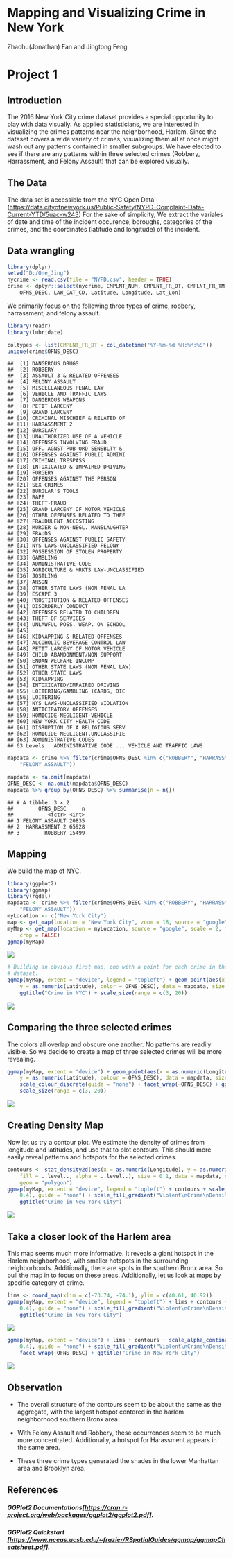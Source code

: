 # Mapping and Visualizing Crime in New York
Zhaohu(Jonathan) Fan and Jingtong Feng  


# Project 1

## Introduction
The 2016 New York City crime dataset provides a special opportunity to play with data visually. As applied statisticians, we are interested in visualizing the crimes patterns near the neighborhood, Harlem. Since the dataset covers a wide variety of crimes, visualizing them all at once might wash out any patterns contained in smaller subgroups. We have elected to see if there are any patterns within three selected crimes (Robbery, Harrassment, and Felony Assault) that can be explored visually.

## The Data
The data set is accessible from the NYC Open Data (https://data.cityofnewyork.us/Public-Safety/NYPD-Complaint-Data-Current-YTD/5uac-w243)
For the sake of simplicity, We extract the variales of date and time of the incident occurence, boroughs, categories of the crimes, and the coordinates (latitude and longitude) of the incident. 

##  Data wrangling

```r
library(dplyr)
setwd("D:/One_Jing")
nycrime <- read.csv(file = "NYPD.csv", header = TRUE)
crime <- dplyr::select(nycrime, CMPLNT_NUM, CMPLNT_FR_DT, CMPLNT_FR_TM, BORO_NM, 
    OFNS_DESC, LAW_CAT_CD, Latitude, Longitude, Lat_Lon)
```
We primarily focus on the following three types of crime, robbery, harrassment, and felony assault.

```r
library(readr)
library(lubridate)

coltypes <- list(CMPLNT_FR_DT = col_datetime("%Y-%m-%d %H:%M:%S"))
unique(crime$OFNS_DESC)
```

```
##  [1] DANGEROUS DRUGS                     
##  [2] ROBBERY                             
##  [3] ASSAULT 3 & RELATED OFFENSES        
##  [4] FELONY ASSAULT                      
##  [5] MISCELLANEOUS PENAL LAW             
##  [6] VEHICLE AND TRAFFIC LAWS            
##  [7] DANGEROUS WEAPONS                   
##  [8] PETIT LARCENY                       
##  [9] GRAND LARCENY                       
## [10] CRIMINAL MISCHIEF & RELATED OF      
## [11] HARRASSMENT 2                       
## [12] BURGLARY                            
## [13] UNAUTHORIZED USE OF A VEHICLE       
## [14] OFFENSES INVOLVING FRAUD            
## [15] OFF. AGNST PUB ORD SENSBLTY &       
## [16] OFFENSES AGAINST PUBLIC ADMINI      
## [17] CRIMINAL TRESPASS                   
## [18] INTOXICATED & IMPAIRED DRIVING      
## [19] FORGERY                             
## [20] OFFENSES AGAINST THE PERSON         
## [21] SEX CRIMES                          
## [22] BURGLAR'S TOOLS                     
## [23] RAPE                                
## [24] THEFT-FRAUD                         
## [25] GRAND LARCENY OF MOTOR VEHICLE      
## [26] OTHER OFFENSES RELATED TO THEF      
## [27] FRAUDULENT ACCOSTING                
## [28] MURDER & NON-NEGL. MANSLAUGHTER     
## [29] FRAUDS                              
## [30] OFFENSES AGAINST PUBLIC SAFETY      
## [31] NYS LAWS-UNCLASSIFIED FELONY        
## [32] POSSESSION OF STOLEN PROPERTY       
## [33] GAMBLING                            
## [34] ADMINISTRATIVE CODE                 
## [35] AGRICULTURE & MRKTS LAW-UNCLASSIFIED
## [36] JOSTLING                            
## [37] ARSON                               
## [38] OTHER STATE LAWS (NON PENAL LA      
## [39] ESCAPE 3                            
## [40] PROSTITUTION & RELATED OFFENSES     
## [41] DISORDERLY CONDUCT                  
## [42] OFFENSES RELATED TO CHILDREN        
## [43] THEFT OF SERVICES                   
## [44] UNLAWFUL POSS. WEAP. ON SCHOOL      
## [45]                                     
## [46] KIDNAPPING & RELATED OFFENSES       
## [47] ALCOHOLIC BEVERAGE CONTROL LAW      
## [48] PETIT LARCENY OF MOTOR VEHICLE      
## [49] CHILD ABANDONMENT/NON SUPPORT       
## [50] ENDAN WELFARE INCOMP                
## [51] OTHER STATE LAWS (NON PENAL LAW)    
## [52] OTHER STATE LAWS                    
## [53] KIDNAPPING                          
## [54] INTOXICATED/IMPAIRED DRIVING        
## [55] LOITERING/GAMBLING (CARDS, DIC      
## [56] LOITERING                           
## [57] NYS LAWS-UNCLASSIFIED VIOLATION     
## [58] ANTICIPATORY OFFENSES               
## [59] HOMICIDE-NEGLIGENT-VEHICLE          
## [60] NEW YORK CITY HEALTH CODE           
## [61] DISRUPTION OF A RELIGIOUS SERV      
## [62] HOMICIDE-NEGLIGENT,UNCLASSIFIE      
## [63] ADMINISTRATIVE CODES                
## 63 Levels:  ADMINISTRATIVE CODE ... VEHICLE AND TRAFFIC LAWS
```

```r
mapdata <- crime %>% filter(crime$OFNS_DESC %in% c("ROBBERY", "HARRASSMENT 2", 
    "FELONY ASSAULT"))

mapdata <- na.omit(mapdata)
OFNS_DESC <- na.omit(mapdata$OFNS_DESC)
mapdata %>% group_by(OFNS_DESC) %>% summarise(n = n())
```

```
## # A tibble: 3 × 2
##        OFNS_DESC     n
##           <fctr> <int>
## 1 FELONY ASSAULT 20835
## 2  HARRASSMENT 2 65928
## 3        ROBBERY 15499
```
## Mapping
We build the map of NYC.


```r
library(ggplot2)
library(ggmap)
library(rgdal)
mapdata <- crime %>% filter(crime$OFNS_DESC %in% c("ROBBERY", "HARRASSMENT 2", 
    "FELONY ASSAULT"))
myLocation <- c("New York City")
map <- get_map(location = "New York City", zoom = 18, source = "google")
myMap <- get_map(location = myLocation, source = "google", scale = 2, maptype = "roadmap", 
    crop = FALSE)
ggmap(myMap)
```

![](index_files/figure-html/unnamed-chunk-3-1.png)<!-- -->

```r
# Building an obvious first map, one with a point for each crime in the
# dataset.
ggmap(myMap, extent = "device", legend = "topleft") + geom_point(aes(x = as.numeric(Longitude), 
    y = as.numeric(Latitude), color = OFNS_DESC), data = mapdata, size = 0.2) + 
    ggtitle("Crime in NYC") + scale_size(range = c(3, 20))
```

![](index_files/figure-html/unnamed-chunk-3-2.png)<!-- -->

## Comparing the three selected crimes
The colors all overlap and obscure one another. No patterns are readily visible. So we decide to create a map of three selected crimes will be more revealing.


```r
ggmap(myMap, extent = "device") + geom_point(aes(x = as.numeric(Longitude), 
    y = as.numeric(Latitude), colour = OFNS_DESC), data = mapdata, size = 0.2) + 
    scale_colour_discrete(guide = "none") + facet_wrap(~OFNS_DESC) + ggtitle("Crime in New York City") + 
    scale_size(range = c(3, 20))
```

![](index_files/figure-html/unnamed-chunk-4-1.png)<!-- -->

## Creating Density Map
Now let us try a contour plot. We estimate the density of crimes from longitude and latitudes, and use that to plot contours. This should more easily reveal patterns and hotspots for the selected crimes.

```r
contours <- stat_density2d(aes(x = as.numeric(Longitude), y = as.numeric(Latitude), 
    fill = ..level.., alpha = ..level..), size = 0.1, data = mapdata, n = 200, 
    geom = "polygon")
ggmap(myMap, extent = "device", legend = "topleft") + contours + scale_alpha_continuous(range = c(0.25, 
    0.4), guide = "none") + scale_fill_gradient("Violent\nCrime\nDensity") + 
    ggtitle("Crime in New York City")
```

![](index_files/figure-html/unnamed-chunk-5-1.png)<!-- -->

## Take a closer look of the Harlem area
This map seems much more informative. It reveals a giant hotspot in the Harlem neighborhood, with smaller hotspots in the surrounding neighborhoods. Additionally, there are spots in the southern Bronx area. So pull the map in to focus on these areas. Additionally, let us look at maps by specific category of crime.

```r
lims <- coord_map(xlim = c(-73.74, -74.1), ylim = c(40.61, 40.92))
ggmap(myMap, extent = "device", legend = "topleft") + lims + contours + scale_alpha_continuous(range = c(0.25, 
    0.4), guide = "none") + scale_fill_gradient("Violent\nCrime\nDensity") + 
    ggtitle("Crime in New York City")
```

![](index_files/figure-html/unnamed-chunk-6-1.png)<!-- -->

```r
ggmap(myMap, extent = "device") + lims + contours + scale_alpha_continuous(range = c(0.25, 
    0.4), guide = "none") + scale_fill_gradient("Violent\nCrime\nDensity") + 
    facet_wrap(~OFNS_DESC) + ggtitle("Crime in New York City")
```

![](index_files/figure-html/unnamed-chunk-6-2.png)<!-- -->

## Observation

- The overall structure of the contours seem to be about the same as the aggregate, with the largest hotspot centered in the harlem neighborhood southern Bronx area. 

- With Felony Assault and Robbery, these occurrences seem to be much more concentrated. Additionally, a hotspot for Harassment appears in the same area.

- These three crime types generated the shades in the lower Manhattan area and Brooklyn area. 

## References
##### GGPlot2 Documentations[https://cran.r-project.org/web/packages/ggplot2/ggplot2.pdf].
##### GGPlot2 Quickstart [https://www.nceas.ucsb.edu/~frazier/RSpatialGuides/ggmap/ggmapCheatsheet.pdf].



